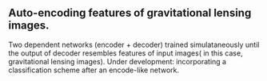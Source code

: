 ## Auto-encoding features of gravitational lensing images.

Two dependent networks (encoder + decoder) trained simulataneously until the output of decoder resembles features of input images( in this case, gravitational lensing images). Under development: incorporating a classification scheme after an encode-like network.
